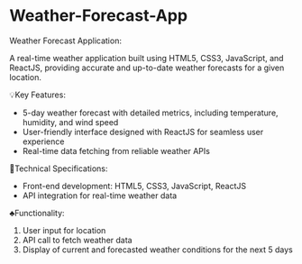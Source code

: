 # Weather-Forecast-App

Weather Forecast Application:

A real-time weather application built using HTML5, CSS3, JavaScript, and ReactJS, providing accurate and up-to-date weather forecasts for a given location.

💡Key Features:

- 5-day weather forecast with detailed metrics, including temperature, humidity, and wind speed
- User-friendly interface designed with ReactJS for seamless user experience
- Real-time data fetching from reliable weather APIs

📜Technical Specifications:

- Front-end development: HTML5, CSS3, JavaScript, ReactJS
- API integration for real-time weather data

♣️Functionality:

1. User input for location
2. API call to fetch weather data
3. Display of current and forecasted weather conditions for the next 5 days

